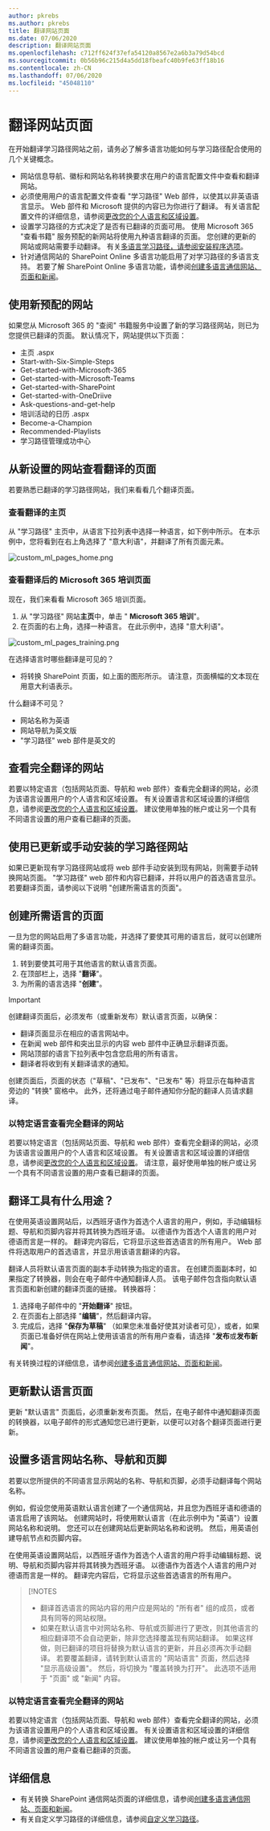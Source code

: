 ```yaml
---
author: pkrebs
ms.author: pkrebs
title: 翻译网站页面
ms.date: 07/06/2020
description: 翻译网站页面
ms.openlocfilehash: c712ff624f37efa54120a8567e2a6b3a79d54bcd
ms.sourcegitcommit: 0b56b96c215d4a5dd18fbeafc40b9fe63ff18b16
ms.contentlocale: zh-CN
ms.lasthandoff: 07/06/2020
ms.locfileid: "45048110"
---
```

# <a name="translate-site-pages"></a>翻译网站页面
在开始翻译学习路径网站之前，请务必了解多语言功能如何与学习路径配合使用的几个关键概念。 
- 网站信息导航、徽标和网站名称转换要求在用户的语言配置文件中查看和翻译网站。  
- 必须使用用户的语言配置文件查看 "学习路径" Web 部件，以使其以非英语语言显示。 Web 部件和 Microsoft 提供的内容已为你进行了翻译。 有关语言配置文件的详细信息，请参阅[更改您的个人语言和区域设置](https://support.microsoft.com/en-us/office/change-your-personal-language-and-region-settings-caa1fccc-bcdb-42f3-9e5b-45957647ffd7)。
- 设置学习路径的方式决定了是否有已翻译的页面可用。 使用 Microsoft 365 "查看书籍" 服务预配的新网站将使用九种语言翻译的页面。 您创建的更新的网站或网站需要手动翻译。 有关[多语言学习路径，请参阅安装程序选项](custom_setupoptions_ml.md)。
- 针对通信网站的 SharePoint Online 多语言功能启用了对学习路径的多语言支持。 若要了解 SharePoint Online 多语言功能，请参阅[创建多语言通信网站、页面和新闻](https://support.office.com/article/2bb7d610-5453-41c6-a0e8-6f40b3ed750c)。 

## <a name="working-with-a-newly-provisioned-site"></a>使用新预配的网站
如果您从 Microsoft 365 的 "查阅" 书籍服务中设置了新的学习路径网站，则已为您提供已翻译的页面。 默认情况下，网站提供以下页面：

- 主页 .aspx
- Start-with-Six-Simple-Steps
- Get-started-with-Microsoft-365
- Get-started-with-Microsoft-Teams
- Get-started-with-SharePoint
- Get-started-with-OneDriive
- Ask-questions-and-get-help
- 培训活动的日历 .aspx
- Become-a-Champion
- Recommended-Playlists
- 学习路径管理成功中心

## <a name="view-translated-pages-from-the-newly-provisioned-site"></a>从新设置的网站查看翻译的页面
若要熟悉已翻译的学习路径网站，我们来看看几个翻译页面。

### <a name="view-the-translated-home-page"></a>查看翻译的主页
从 "学习路径" 主页中，从语言下拉列表中选择一种语言，如下例中所示。 在本示例中，您将看到在右上角选择了 "意大利语"，并翻译了所有页面元素。

![custom_ml_pages_home.png](media/custom_ml_pages_home.png)

### <a name="view-the-translated-microsoft-365-training-page"></a>查看翻译后的 Microsoft 365 培训页面
现在，我们来看看 Microsoft 365 培训页面。 

1. 从 "学习路径" 网站**主页**中，单击 " **Microsoft 365 培训**"。
2. 在页面的右上角，选择一种语言。 在此示例中，选择 "意大利语"。

![custom_ml_pages_training.png](media/custom_ml_pages_training.png)

在选择语言时哪些翻译是可见的？
- 将转换 SharePoint 页面，如上面的图形所示。 请注意，页面横幅的文本现在用意大利语表示。

什么翻译不可见？
- 网站名称为英语
- 网站导航为英文版
- "学习路径" web 部件是英文的

## <a name="view-the-fully-translated-site"></a>查看完全翻译的网站 
若要以特定语言（包括网站页面、导航和 web 部件）查看完全翻译的网站，必须为该语言设置用户的个人语言和区域设置。 有关设置语言和区域设置的详细信息，请参阅[更改您的个人语言和区域设置](https://support.microsoft.com/en-us/office/change-your-personal-language-and-region-settings-caa1fccc-bcdb-42f3-9e5b-45957647ffd7)。 建议使用单独的帐户或让另一个具有不同语言设置的用户查看已翻译的页面。  

## <a name="working-with-an-updated-or-manually-installed-learning-pathways-site"></a>使用已更新或手动安装的学习路径网站
如果已更新现有学习路径网站或将 web 部件手动安装到现有网站，则需要手动转换网站页面。 "学习路径" web 部件和内容已翻译，并将以用户的首选语言显示。 若要翻译页面，请参阅以下说明 "创建所需语言的页面"。 

## <a name="create-pages-for-the-languages-you-want"></a>创建所需语言的页面
一旦为您的网站启用了多语言功能，并选择了要使其可用的语言后，就可以创建所需的翻译页面。 

1. 转到要使其可用于其他语言的默认语言页面。
2. 在顶部栏上，选择 "**翻译**"。
3. 为所需的语言选择 "**创建**"。

> [!IMPORTANT]
> 创建翻译页面后，必须发布（或重新发布）默认语言页面，以确保：
>- 翻译页面显示在相应的语言网站中。
>- 在新闻 web 部件和突出显示的内容 web 部件中正确显示翻译页面。
>- 网站顶部的语言下拉列表中包含您启用的所有语言。
>- 翻译者将收到有关翻译请求的通知。

创建页面后，页面的状态（"草稿"、"已发布"、"已发布" 等）将显示在每种语言旁边的 "转换" 窗格中。 此外，还将通过电子邮件通知你分配的翻译人员请求翻译。

### <a name="view-the-fully-translated-site-in-a-specific-language"></a>以特定语言查看完全翻译的网站
若要以特定语言（包括网站页面、导航和 web 部件）查看完全翻译的网站，必须为该语言设置用户的个人语言和区域设置。 有关设置语言和区域设置的详细信息，请参阅[更改您的个人语言和区域设置](https://support.microsoft.com/en-us/office/change-your-personal-language-and-region-settings-caa1fccc-bcdb-42f3-9e5b-45957647ffd7)。 请注意，最好使用单独的帐户或让另一个具有不同语言设置的用户查看已翻译的页面。

## <a name="what-does-a-translator-do"></a>翻译工具有什么用途？
 在使用英语设置网站后，以西班牙语作为首选个人语言的用户，例如，手动编辑标题、导航和页脚内容并将其转换为西班牙语。 以德语作为首选个人语言的用户对德语而言是一样的。 翻译完内容后，它将显示这些首选语言的所有用户。 Web 部件将选取用户的首选语言，并显示用该语言翻译的内容。 

翻译人员将默认语言页面的副本手动转换为指定的语言。 在创建页面副本时，如果指定了转换器，则会在电子邮件中通知翻译人员。 该电子邮件包含指向默认语言页面和新创建的翻译页面的链接。 转换器将：
1. 选择电子邮件中的 "**开始翻译**" 按钮。
2. 在页面右上部选择 "**编辑**"，然后翻译内容。
3. 完成后，选择 "**保存为草稿**" （如果您未准备好使其对读者可见），或者，如果页面已准备好供在网站上使用该语言的所有用户查看，请选择 "**发布**或**发布新闻**"。

有关转换过程的详细信息，请参阅[创建多语言通信网站、页面和新闻](https://support.office.com/en-us/article/2bb7d610-5453-41c6-a0e8-6f40b3ed750c)。 

## <a name="updating-the-default-language-page"></a>更新默认语言页面
更新 "默认语言" 页面后，必须重新发布页面。 然后，在电子邮件中通知翻译页面的转换器，以电子邮件的形式通知您已进行更新，以便可以对各个翻译页面进行更新。

## <a name="set-up-a-multilingual-site-name-navigation-and-footer"></a>设置多语言网站名称、导航和页脚
若要以您所提供的不同语言显示网站的名称、导航和页脚，必须手动翻译每个网站名称。

例如，假设您使用英语默认语言创建了一个通信网站，并且您为西班牙语和德语的语言启用了该网站。 创建网站时，将使用默认语言（在此示例中为 "英语"）设置网站名称和说明。 您还可以在创建网站后更新网站名称和说明。 然后，用英语创建导航节点和页脚内容。

在使用英语设置网站后，以西班牙语作为首选个人语言的用户将手动编辑标题、说明、导航和页脚内容并将其转换为西班牙语。 以德语作为首选个人语言的用户对德语而言是一样的。 翻译完内容后，它将显示这些首选语言的所有用户。 

> [!NOTES
>- 翻译首选语言的网站内容的用户应是网站的 "所有者" 组的成员，或者具有同等的网站权限。
>- 如果在默认语言中对网站名称、导航或页脚进行了更改，则其他语言的相应翻译项不会自动更新，除非您选择覆盖现有网站翻译。 如果这样做，则已翻译的项目将替换为默认语言的更新，并且必须再次手动翻译。 若要覆盖翻译，请转到默认语言的 "网站语言" 页面，然后选择 "显示高级设置"。 然后，将切换为 "覆盖转换为打开"。 此选项不适用于 "页面" 或 "新闻" 内容。

### <a name="to-view-the-fully-translated-site-in-a-specific-language"></a>以特定语言查看完全翻译的网站
若要以特定语言（包括网站页面、导航和 web 部件）查看完全翻译的网站，必须为该语言设置用户的个人语言和区域设置。 有关设置语言和区域设置的详细信息，请参阅[更改您的个人语言和区域设置](https://support.microsoft.com/en-us/office/change-your-personal-language-and-region-settings-caa1fccc-bcdb-42f3-9e5b-45957647ffd7)。 建议使用单独的帐户或让另一个具有不同语言设置的用户查看已翻译的页面。

## <a name="for-more-information"></a>详细信息
- 有关转换 SharePoint 通信网站页面的详细信息，请参阅[创建多语言通信网站、页面和新闻](https://support.office.com/en-us/article/2bb7d610-5453-41c6-a0e8-6f40b3ed750c)。
- 有关自定义学习路径的详细信息，请参阅[自定义学习路径](custom_overview.md)。  
